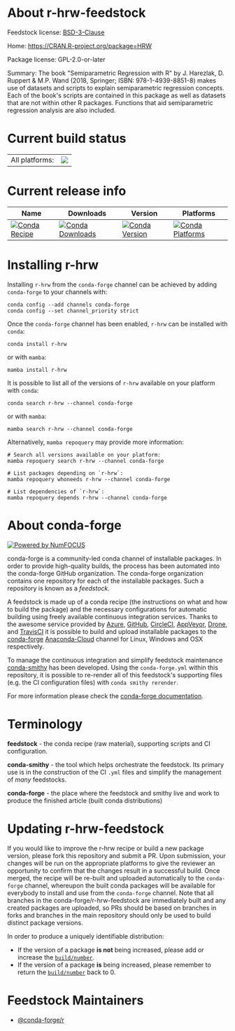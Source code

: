 About r-hrw-feedstock
=====================

Feedstock license: [BSD-3-Clause](https://github.com/conda-forge/r-hrw-feedstock/blob/main/LICENSE.txt)

Home: https://CRAN.R-project.org/package=HRW

Package license: GPL-2.0-or-later

Summary: The book "Semiparametric Regression with R" by J. Harezlak, D. Ruppert & M.P. Wand (2018, Springer; ISBN: 978-1-4939-8851-8) makes use of datasets and scripts to explain semiparametric regression concepts. Each of the book's scripts are contained in this package as well as datasets that are not within other R packages. Functions that aid semiparametric regression analysis are also included.

Current build status
====================


<table><tr><td>All platforms:</td>
    <td>
      <a href="https://dev.azure.com/conda-forge/feedstock-builds/_build/latest?definitionId=18106&branchName=main">
        <img src="https://dev.azure.com/conda-forge/feedstock-builds/_apis/build/status/r-hrw-feedstock?branchName=main">
      </a>
    </td>
  </tr>
</table>

Current release info
====================

| Name | Downloads | Version | Platforms |
| --- | --- | --- | --- |
| [![Conda Recipe](https://img.shields.io/badge/recipe-r--hrw-green.svg)](https://anaconda.org/conda-forge/r-hrw) | [![Conda Downloads](https://img.shields.io/conda/dn/conda-forge/r-hrw.svg)](https://anaconda.org/conda-forge/r-hrw) | [![Conda Version](https://img.shields.io/conda/vn/conda-forge/r-hrw.svg)](https://anaconda.org/conda-forge/r-hrw) | [![Conda Platforms](https://img.shields.io/conda/pn/conda-forge/r-hrw.svg)](https://anaconda.org/conda-forge/r-hrw) |

Installing r-hrw
================

Installing `r-hrw` from the `conda-forge` channel can be achieved by adding `conda-forge` to your channels with:

```
conda config --add channels conda-forge
conda config --set channel_priority strict
```

Once the `conda-forge` channel has been enabled, `r-hrw` can be installed with `conda`:

```
conda install r-hrw
```

or with `mamba`:

```
mamba install r-hrw
```

It is possible to list all of the versions of `r-hrw` available on your platform with `conda`:

```
conda search r-hrw --channel conda-forge
```

or with `mamba`:

```
mamba search r-hrw --channel conda-forge
```

Alternatively, `mamba repoquery` may provide more information:

```
# Search all versions available on your platform:
mamba repoquery search r-hrw --channel conda-forge

# List packages depending on `r-hrw`:
mamba repoquery whoneeds r-hrw --channel conda-forge

# List dependencies of `r-hrw`:
mamba repoquery depends r-hrw --channel conda-forge
```


About conda-forge
=================

[![Powered by
NumFOCUS](https://img.shields.io/badge/powered%20by-NumFOCUS-orange.svg?style=flat&colorA=E1523D&colorB=007D8A)](https://numfocus.org)

conda-forge is a community-led conda channel of installable packages.
In order to provide high-quality builds, the process has been automated into the
conda-forge GitHub organization. The conda-forge organization contains one repository
for each of the installable packages. Such a repository is known as a *feedstock*.

A feedstock is made up of a conda recipe (the instructions on what and how to build
the package) and the necessary configurations for automatic building using freely
available continuous integration services. Thanks to the awesome service provided by
[Azure](https://azure.microsoft.com/en-us/services/devops/), [GitHub](https://github.com/),
[CircleCI](https://circleci.com/), [AppVeyor](https://www.appveyor.com/),
[Drone](https://cloud.drone.io/welcome), and [TravisCI](https://travis-ci.com/)
it is possible to build and upload installable packages to the
[conda-forge](https://anaconda.org/conda-forge) [Anaconda-Cloud](https://anaconda.org/)
channel for Linux, Windows and OSX respectively.

To manage the continuous integration and simplify feedstock maintenance
[conda-smithy](https://github.com/conda-forge/conda-smithy) has been developed.
Using the ``conda-forge.yml`` within this repository, it is possible to re-render all of
this feedstock's supporting files (e.g. the CI configuration files) with ``conda smithy rerender``.

For more information please check the [conda-forge documentation](https://conda-forge.org/docs/).

Terminology
===========

**feedstock** - the conda recipe (raw material), supporting scripts and CI configuration.

**conda-smithy** - the tool which helps orchestrate the feedstock.
                   Its primary use is in the construction of the CI ``.yml`` files
                   and simplify the management of *many* feedstocks.

**conda-forge** - the place where the feedstock and smithy live and work to
                  produce the finished article (built conda distributions)


Updating r-hrw-feedstock
========================

If you would like to improve the r-hrw recipe or build a new
package version, please fork this repository and submit a PR. Upon submission,
your changes will be run on the appropriate platforms to give the reviewer an
opportunity to confirm that the changes result in a successful build. Once
merged, the recipe will be re-built and uploaded automatically to the
`conda-forge` channel, whereupon the built conda packages will be available for
everybody to install and use from the `conda-forge` channel.
Note that all branches in the conda-forge/r-hrw-feedstock are
immediately built and any created packages are uploaded, so PRs should be based
on branches in forks and branches in the main repository should only be used to
build distinct package versions.

In order to produce a uniquely identifiable distribution:
 * If the version of a package **is not** being increased, please add or increase
   the [``build/number``](https://docs.conda.io/projects/conda-build/en/latest/resources/define-metadata.html#build-number-and-string).
 * If the version of a package **is** being increased, please remember to return
   the [``build/number``](https://docs.conda.io/projects/conda-build/en/latest/resources/define-metadata.html#build-number-and-string)
   back to 0.

Feedstock Maintainers
=====================

* [@conda-forge/r](https://github.com/conda-forge/r/)

